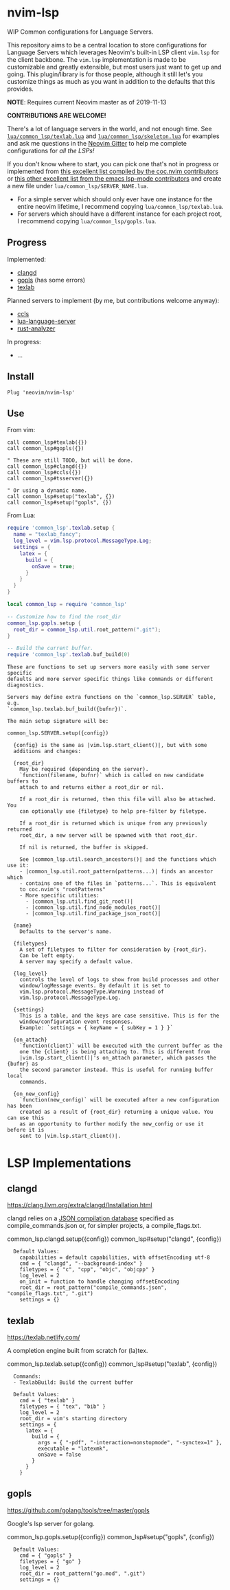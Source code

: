 # nvim-lsp

WIP Common configurations for Language Servers.

This repository aims to be a central location to store configurations for
Language Servers which leverages Neovim's built-in LSP client `vim.lsp` for the
client backbone. The `vim.lsp` implementation is made to be customizable and
greatly extensible, but most users just want to get up and going. This
plugin/library is for those people, although it still let's you customize
things as much as you want in addition to the defaults that this provides.

**NOTE**: Requires current Neovim master as of 2019-11-13

**CONTRIBUTIONS ARE WELCOME!**

There's a lot of language servers in the world, and not enough time.  See
[`lua/common_lsp/texlab.lua`](https://github.com/neovim/nvim-lsp/blob/master/lua/common_lsp/texlab.lua)
and
[`lua/common_lsp/skeleton.lua`](https://github.com/neovim/nvim-lsp/blob/master/lua/common_lsp/skeleton.lua)
for examples and ask me questions in the [Neovim
Gitter](https://gitter.im/neovim/neovim) to help me complete configurations for
*all the LSPs!*

If you don't know where to start, you can pick one that's not in progress or
implemented from [this excellent list compiled by the coc.nvim
contributors](https://github.com/neoclide/coc.nvim/wiki/Language-servers) or
[this other excellent list from the emacs lsp-mode
contributors](https://github.com/emacs-lsp/lsp-mode#supported-languages)
and create a new file under `lua/common_lsp/SERVER_NAME.lua`.
- For a simple server which should only ever have one instance for the entire
neovim lifetime, I recommend copying `lua/common_lsp/texlab.lua`.
- For servers which should have a different instance for each project root, I
recommend copying `lua/common_lsp/gopls.lua`.

## Progress

Implemented:
- [clangd](https://github.com/neovim/nvim-lsp#clangd)
- [gopls](https://github.com/neovim/nvim-lsp#gopls) (has some errors)
- [texlab](https://github.com/neovim/nvim-lsp#texlab)

Planned servers to implement (by me, but contributions welcome anyway):
- [ccls](https://github.com/MaskRay/ccls)
- [lua-language-server](https://github.com/sumneko/lua-language-server)
- [rust-analyzer](https://github.com/rust-analyzer/rust-analyzer)

In progress:
- ...

## Install

`Plug 'neovim/nvim-lsp'`

## Use

From vim:
```vim
call common_lsp#texlab({})
call common_lsp#gopls({})

" These are still TODO, but will be done.
call common_lsp#clangd({})
call common_lsp#ccls({})
call common_lsp#tsserver({})

" Or using a dynamic name.
call common_lsp#setup("texlab", {})
call common_lsp#setup("gopls", {})
```

From Lua:
```lua
require 'common_lsp'.texlab.setup {
  name = "texlab_fancy";
  log_level = vim.lsp.protocol.MessageType.Log;
  settings = {
    latex = {
      build = {
        onSave = true;
      }
    }
  }
}

local common_lsp = require 'common_lsp'

-- Customize how to find the root_dir
common_lsp.gopls.setup {
  root_dir = common_lsp.util.root_pattern(".git");
}

-- Build the current buffer.
require 'common_lsp'.texlab.buf_build(0)
```

```
These are functions to set up servers more easily with some server specific
defaults and more server specific things like commands or different
diagnostics.

Servers may define extra functions on the `common_lsp.SERVER` table, e.g.
`common_lsp.texlab.buf_build({bufnr})`.

The main setup signature will be:

common_lsp.SERVER.setup({config})

  {config} is the same as |vim.lsp.start_client()|, but with some
  additions and changes:

  {root_dir}
    May be required (depending on the server).
    `function(filename, bufnr)` which is called on new candidate buffers to
    attach to and returns either a root_dir or nil.

    If a root_dir is returned, then this file will also be attached. You
    can optionally use {filetype} to help pre-filter by filetype.

    If a root_dir is returned which is unique from any previously returned
    root_dir, a new server will be spawned with that root_dir.

    If nil is returned, the buffer is skipped.

    See |common_lsp.util.search_ancestors()| and the functions which use it:
    - |common_lsp.util.root_pattern(patterns...)| finds an ancestor which
    - contains one of the files in `patterns...`. This is equivalent
    to coc.nvim's "rootPatterns"
    - More specific utilities:
      - |common_lsp.util.find_git_root()|
      - |common_lsp.util.find_node_modules_root()|
      - |common_lsp.util.find_package_json_root()|

  {name}
    Defaults to the server's name.

  {filetypes}
    A set of filetypes to filter for consideration by {root_dir}.
    Can be left empty.
    A server may specify a default value.

  {log_level}
    controls the level of logs to show from build processes and other
    window/logMessage events. By default it is set to
    vim.lsp.protocol.MessageType.Warning instead of
    vim.lsp.protocol.MessageType.Log.

  {settings}
    This is a table, and the keys are case sensitive. This is for the
    window/configuration event responses.
    Example: `settings = { keyName = { subKey = 1 } }`

  {on_attach}
    `function(client)` will be executed with the current buffer as the
    one the {client} is being attaching to. This is different from
    |vim.lsp.start_client()|'s on_attach parameter, which passes the {bufnr} as
    the second parameter instead. This is useful for running buffer local
    commands.

  {on_new_config}
    `function(new_config)` will be executed after a new configuration has been
    created as a result of {root_dir} returning a unique value. You can use this
    as an opportunity to further modify the new_config or use it before it is
    sent to |vim.lsp.start_client()|.
```

# LSP Implementations

## clangd

https://clang.llvm.org/extra/clangd/Installation.html

clangd relies on a [JSON compilation database](https://clang.llvm.org/docs/JSONCompilationDatabase.html) specified
as compile_commands.json or, for simpler projects, a compile_flags.txt.



common_lsp.clangd.setup({config})
common_lsp#setup("clangd", {config})

```
  Default Values:
    capabilities = default capabilities, with offsetEncoding utf-8
    cmd = { "clangd", "--background-index" }
    filetypes = { "c", "cpp", "objc", "objcpp" }
    log_level = 2
    on_init = function to handle changing offsetEncoding
    root_dir = root_pattern("compile_commands.json", "compile_flags.txt", ".git")
    settings = {}
```
## texlab

https://texlab.netlify.com/

A completion engine built from scratch for (la)tex.



common_lsp.texlab.setup({config})
common_lsp#setup("texlab", {config})

```
  Commands:
  - TexlabBuild: Build the current buffer
  
  Default Values:
    cmd = { "texlab" }
    filetypes = { "tex", "bib" }
    log_level = 2
    root_dir = vim's starting directory
    settings = {
      latex = {
        build = {
          args = { "-pdf", "-interaction=nonstopmode", "-synctex=1" },
          executable = "latexmk",
          onSave = false
        }
      }
    }
```
## gopls

https://github.com/golang/tools/tree/master/gopls

Google's lsp server for golang.



common_lsp.gopls.setup({config})
common_lsp#setup("gopls", {config})

```
  Default Values:
    cmd = { "gopls" }
    filetypes = { "go" }
    log_level = 2
    root_dir = root_pattern("go.mod", ".git")
    settings = {}
```

